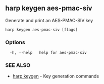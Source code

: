 ## harp keygen aes-pmac-siv

Generate and print an AES-PMAC-SIV key

```
harp keygen aes-pmac-siv [flags]
```

### Options

```
  -h, --help   help for aes-pmac-siv
```

### SEE ALSO

* [harp keygen](harp_keygen.md)	 - Key generation commands

